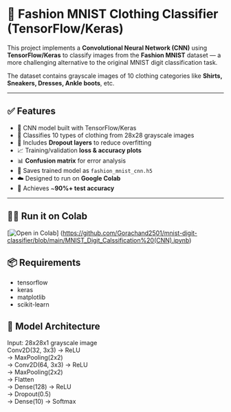 # 👕 Fashion MNIST Clothing Classifier (TensorFlow/Keras)

This project implements a **Convolutional Neural Network (CNN)** using **TensorFlow/Keras** to classify images from the **Fashion MNIST** dataset — a more challenging alternative to the original MNIST digit classification task.

The dataset contains grayscale images of 10 clothing categories like **Shirts, Sneakers, Dresses, Ankle boots**, etc.

---

## ✅ Features

- 🧠 CNN model built with TensorFlow/Keras
- 👗 Classifies 10 types of clothing from 28x28 grayscale images
- 🧹 Includes **Dropout layers** to reduce overfitting
- 📈 Training/validation **loss & accuracy plots**
- 📊 **Confusion matrix** for error analysis
- 💾 Saves trained model as `fashion_mnist_cnn.h5`
- ☁️ Designed to run on **Google Colab**
- 🧪 Achieves ~**90%+ test accuracy**

---

## 🏃‍♂️ Run it on Colab
[![Open in Colab](https://colab.research.google.com/assets/colab-badge.svg)]
(https://github.com/Gorachand2501/mnist-digit-classifier/blob/main/MNIST_Digit_Calssification%20(CNN).ipynb)

## 📦 Requirements
- tensorflow
- keras
- matplotlib
- scikit-learn


## 🧠 Model Architecture

Input: 28x28x1 grayscale image  
Conv2D(32, 3x3) → ReLU  
→ MaxPooling(2x2)  
→ Conv2D(64, 3x3) → ReLU  
→ MaxPooling(2x2)  
→ Flatten  
→ Dense(128) → ReLU  
→ Dropout(0.5)  
→ Dense(10) → Softmax
